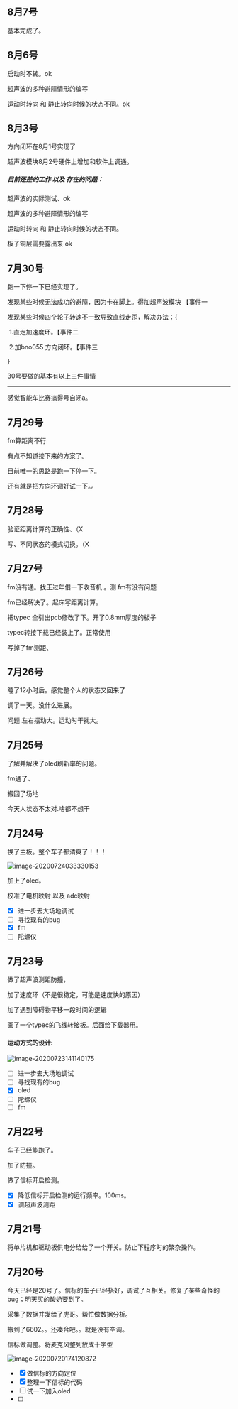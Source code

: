 ## 8月7号

基本完成了。

## 8月6号

启动时不转。ok

超声波的多种避障情形的编写 

运动时转向 和 静止转向时候的状态不同。ok

## 8月3号

方向闭环在8月1号实现了

超声波模块8月2号硬件上增加和软件上调通。

##### 目前还差的工作 以及 存在的问题：

超声波的实际测试、ok

超声波的多种避障情形的编写 

运动时转向 和 静止转向时候的状态不同。

板子铜层需要露出来 ok 



## 7月30号

跑一下停一下已经实现了。

发现某些时候无法成功的避障，因为卡在脚上。得加超声波模块 【事件一

发现某些时候四个轮子转速不一致导致直线走歪，解决办法：{	

​	1.直走加速度环。【事件二

​	2.加bno055 方向闭环。【事件三

}

30号要做的基本有以上三件事情

------

感觉智能车比赛搞得号自闭a。

## 7月29号

fm算距离不行

有点不知道接下来的方案了。

目前唯一的思路是跑一下停一下。

还有就是把方向环调好试一下。。

## 7月28号

验证距离计算的正确性、（X

写、不同状态的模式切换。（X

## 7月27号

fm没有通。找王过年借一下收音机 。测 fm有没有问题

fm已经解决了。起床写距离计算。

把typec 全引出pcb修改了下。开了0.8mm厚度的板子

typec转接下载已经装上了。正常使用

写掉了fm测距、

## 7月26号

睡了12小时后。感觉整个人的状态又回来了

调了一天。没什么进展。

问题 左右摆动大。运动时干扰大。



## 7月25号

了解并解决了oled刷新率的问题。

fm通了、

搬回了场地

今天人状态不太对.啥都不想干

## 7月24号

换了主板。整个车子都清爽了！！！

![image-20200724033330153](http://tuchuang.hanbaoaaa.xyz/image-20200724033330153.png)

加上了oled。

校准了电机映射 以及 adc映射

- [x] 进一步去大场地调试
- [ ] 寻找现有的bug
- [x] fm
- [ ] 陀螺仪

## 7月23号

做了超声波测距防撞，

加了速度环（不是很稳定，可能是速度快的原因）

加了遇到障碍物平移一段时间的逻辑

画了一个typec的飞线转接板。后面给下载器用。

#### 运动方式的设计:

![image-20200723141140175](http://tuchuang.hanbaoaaa.xyz/image-20200723141140175.png)

- [ ] 进一步去大场地调试
- [ ] 寻找现有的bug
- [x] oled
- [ ] 陀螺仪
- [ ] fm

## 7月22号

车子已经能跑了。

加了防撞。

做了信标开启检测。

- [x] 降低信标开启检测的运行频率。100ms。
- [x] 调超声波测距

## 7月21号

将单片机和驱动板供电分给给了一个开关。防止下程序时的繁杂操作。

## 7月20号

今天已经是20号了。信标的车子已经搭好，调试了互相关。修复了某些奇怪的bug；明天买的酸奶要到了。

采集了数据并发给了虎哥。帮忙做数据分析。

搬到了6602。。还凑合吧。。就是没有空调。

信标做调整。将麦克风整列放成十字型

![image-20200720174120872](http://tuchuang.hanbaoaaa.xyz/image-20200720174120872.png)

- [x] 做信标的方向定位
- [x] 整理一下信标的代码
- [ ] 试一下加入oled
- [ ] 